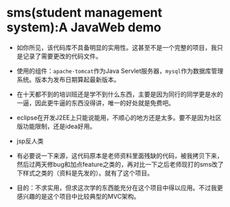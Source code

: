 # sms(student management system):A JavaWeb demo

* 如你所见，该代码库不具备明显的实用性。这甚至不是一个完整的项目，我只是记录了需要更改的代码文件。

* 使用的组件：`apache-tomcat`作为Java Servlet服务器，`mysql`作为数据库管理系统。版本为发布日期算起最新版本。

* 在十天都不到的培训班还是学不到什么东西，主要是因为同行的同学更是水的一逼，因此更牛逼的东西没得讲，唯一的好处就是免费吧。

* eclipse在开发J2EE上只能说能用，不顺心的地方还是太多。要不是因为社区版功能限制，还是idea好用。

* jsp反人类

* 有必要说一下来源，这代码原本是老师资料里面残缺的代码，被我拷贝下来，然后过两天修bug和加点feature之类的，再对比一下之后老师现打的sms改了下样式之类的（资料是先发的）。就有了这个项目。

* 目的：不求实用，但求这次学的东西能充分在这个项目中得以应用。不过我更感兴趣的是这个项目中比较典型的MVC架构。